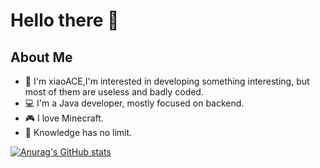 # Hello there 👋

## About Me

- 👀 I'm xiaoACE,I'm interested in developing something interesting, but most of them are useless and badly coded.
- 💻 I'm a Java developer, mostly focused on backend.
- 🎮 I love Minecraft.
- 🌱 Knowledge has no limit.

[![Anurag's GitHub stats](https://github-readme-stats.vercel.app/api?username=xiaoACE6716&theme=dracula&show_icons=true)](https://github.com/anuraghazra/github-readme-stats)

<!-- [![Top Langs](https://github-readme-stats.vercel.app/api/top-langs/?username=xiaoACE6716&theme=dracula&show_icons=true)](https://github.com/anuraghazra/github-readme-stats) -->

<!--
**xiaoACE6716/xiaoACE6716** is a ✨ _special_ ✨ repository because its `README.md` (this file) appears on your GitHub profile.
-->

<!--
Here are some ideas to get you started:

- 🔭 I’m currently working on ...
- 🌱 I’m currently learning ...
- 👯 I’m looking to collaborate on ...
- 🤔 I’m looking for help with ...
- 💬 Ask me about ...
- 📫 How to reach me: ...
- 😄 Pronouns: ...
- ⚡ Fun fact: ...
-->

